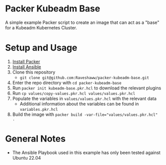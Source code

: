 # Packer Kubeadm Base
A simple example Packer script to create an image that can act as a "base" for a Kubeadm Kubernetes Cluster.
# Setup and Usage
1. [Install Packer](https://developer.hashicorp.com/packer/downloads?ajs_aid=65d742e0-79c6-4d6d-b939-db0e65a95353&product_intent=packer)
2. [Install Ansible](https://docs.ansible.com/ansible/latest/installation_guide/intro_installation.html#installing-and-upgrading-ansible)
3. Clone this repository
    - `git clone git@github.com:Raveshaww/packer-kubeadm-base.git`
4. Enter the repo directory with `cd packer-kubeadm-base`
5. Run `packer init kubeadm-base.pkr.hcl` to download the relevant plugins
6. Run `cp values/copy-values.pkr.hcl values/values.pkr.hcl`
7. Populate the variables in `values/values.pkr.hcl` with the relevant data
    - Additional information about the variables can be found in `variables.pkr.hcl`
8. Build the image with `packer build -var-file="values/values.pkr.hcl" .`
# General Notes
- The Ansible Playbook used in this example has only been tested against Ubuntu 22.04